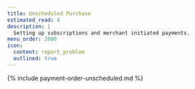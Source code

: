```yaml
---
title: Unscheduled Purchase
estimated_read: 4
description: |
  Setting up subscriptions and merchant initiated payments.
menu_order: 2000
icon:
  content: report_problem
  outlined: true
---
```


{% include payment-order-unscheduled.md %}

